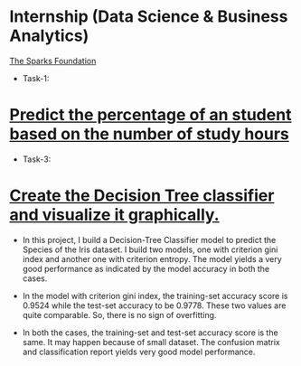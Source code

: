 # Internship (Data Science & Business Analytics)
[The Sparks Foundation](https://www.linkedin.com/company/the-sparks-foundation/)
* Task-1:
# [Predict the percentage of an student based on the number of study hours](https://github.com/uttamgrade/The_Spark_Foundation.git) 



* Task-3:
# [Create the Decision Tree classifier and visualize it graphically.](https://github.com/uttamgrade/The_Spark_Foundation.git) 
* In this project, I build a Decision-Tree Classifier model to predict the Species of the Iris dataset. I build two models, one with criterion gini index and another one with criterion entropy. The model yields a very good performance as indicated by the model accuracy in both the cases.

* In the model with criterion gini index, the training-set accuracy score is 0.9524 while the test-set accuracy to be 0.9778. These two values are quite comparable. So, there is no sign of overfitting.

* In both the cases, the training-set and test-set accuracy score is the same. It may happen because of small dataset. The confusion matrix and classification report yields very good model performance.
